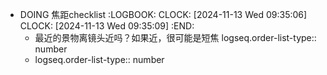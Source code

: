 - DOING 焦距checklist
  :LOGBOOK:
  CLOCK: [2024-11-13 Wed 09:35:06]
  CLOCK: [2024-11-13 Wed 09:35:09]
  :END:
	- 最近的景物离镜头近吗？如果近，很可能是短焦
	  logseq.order-list-type:: number
	- logseq.order-list-type:: number